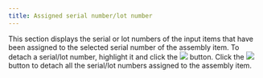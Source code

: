 ```yaml
---
title: Assigned serial number/lot number
---
```



This section displays the serial or lot numbers of the input items that  have been assigned to the selected serial number of the assembly item.  To detach a serial/lot number, highlight it and click the ![]({{site.ba_baseurl}}/img/ba_unassign.gif) button. Click the ![]({{site.ba_baseurl}}/img/ba_unassign_all.gif) button to detach all the  serial/lot numbers assigned to the assembly item.
